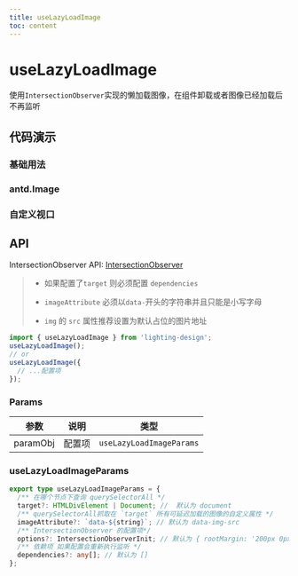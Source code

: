 ```yaml
---
title: useLazyLoadImage
toc: content
---
```


# useLazyLoadImage

使用`IntersectionObserver`实现的懒加载图像，在组件卸载或者图像已经加载后不再监听

## 代码演示

### 基础用法

<code src="./demos/Demo1.tsx" ></code>

### antd.Image

<code src="./demos/Demo2.tsx" ></code>

### 自定义视口

<code src="./demos/Demo3.tsx" ></code>

## API

IntersectionObserver API: [IntersectionObserver](https://developer.mozilla.org/zh-CN/docs/Web/API/IntersectionObserver)

> - 如果配置了`target` 则必须配置 `dependencies`
>
> - `imageAttribute` 必须以`data-`开头的字符串并且只能是小写字母
>
> - `img` 的 `src` 属性推荐设置为默认占位的图片地址

```ts
import { useLazyLoadImage } from 'lighting-design';
useLazyLoadImage();
// or
useLazyLoadImage({
  // ...配置项
});
```

### Params

|   参数   |  说明  |           类型           |
| :------: | :----: | :----------------------: |
| paramObj | 配置项 | `useLazyLoadImageParams` |

### useLazyLoadImageParams

```ts
export type useLazyLoadImageParams = {
  /** 在哪个节点下查询 querySelectorAll */
  target?: HTMLDivElement | Document; //  默认为 document
  /** querySelectorAll抓取在 `target` 所有可延迟加载的图像的自定义属性 */
  imageAttribute?: `data-${string}`; // 默认为 data-img-src
  /** IntersectionObserver 的配置项*/
  options?: IntersectionObserverInit; // 默认为 { rootMargin: '200px 0px' , threshold: 0.01, };
  /** 依赖项 如果配置会重新执行监听 */
  dependencies?: any[]; // 默认为 []
};
```
